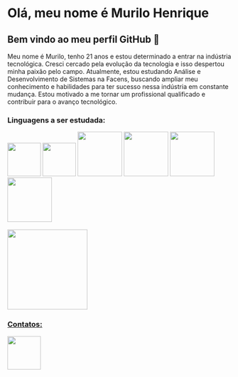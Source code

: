 # Olá, meu nome é Murilo Henrique
## Bem vindo ao meu perfil GitHub 👋

<link rel="stylesheet" href="https://cdn.jsdelivr.net/gh/devicons/devicon@v2.15.1/devicon.min.css">


Meu nome é Murilo, tenho 21 anos e estou determinado a entrar na indústria tecnológica. Cresci cercado pela evolução da tecnologia e isso despertou minha paixão pelo campo. Atualmente, estou estudando Análise e Desenvolvimento de Sistemas na Facens, buscando ampliar meu conhecimento e habilidades para ter sucesso nessa indústria em constante mudança. Estou motivado a me tornar um profissional qualificado e contribuir para o avanço tecnológico.

### Linguagens a ser estudada:
<div>
  <img src="https://cdn.jsdelivr.net/gh/devicons/devicon/icons/python/python-plain-wordmark.svg"  width=75/>
  <img src="https://cdn.jsdelivr.net/gh/devicons/devicon/icons/javascript/javascript-original.svg" width=75 />
  <img src="https://cdn.jsdelivr.net/gh/devicons/devicon/icons/java/java-plain.svg" width=100 />
  <img src="https://cdn.jsdelivr.net/gh/devicons/devicon/icons/mysql/mysql-plain-wordmark.svg" width=100 />
  <img src="https://cdn.jsdelivr.net/gh/devicons/devicon/icons/pandas/pandas-original.svg" width=100 />
  <img src="https://cdn.jsdelivr.net/gh/devicons/devicon/icons/git/git-original.svg" width=100/>

</div>
<br>

<div>
<a href="https://github.com/motielk">
<img height="180em" src="https://github-readme-stats.vercel.app/api?username=motielk&show_icons=true&theme=dracula&include_all_commits=true&count_private=true"/>
</div>

### Contatos:
<div>
<a href="https://www.linkedin.com/in/muriloh102/" target="_blank"><img src="https://cdn.jsdelivr.net/gh/devicons/devicon/icons/linkedin/linkedin-original.svg" width=75 />
</a>
</div> 

  


